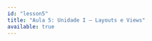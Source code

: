 ```yaml
---
id: "lesson5"
title: "Aula 5: Unidade I – Layouts e Views"
available: true
---
```


<script setup lang="ts">
import LessonRenderer from '@/components/lesson/LessonRenderer.vue';
import lessonData from './lesson5.json';
</script>

<LessonRenderer :data="lessonData" />
